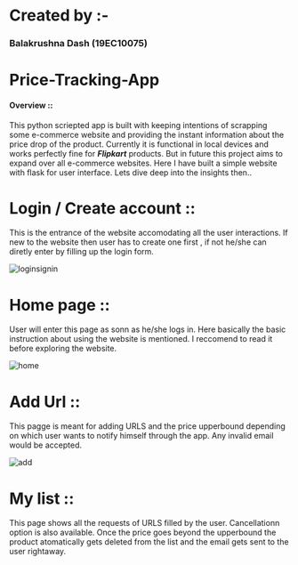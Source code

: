 # Created by :-
### Balakrushna Dash (19EC10075)
# Price-Tracking-App
#### Overview ::
This python scriepted app is built with keeping intentions of scrapping some e-commerce website and providing the instant information about the price drop of the product.
Currently it is functional in local devices and works perfectly fine for ***Flipkart*** products. But in future this project aims to expand over all e-commerce websites. 
Here I have built a simple website with flask for user interface. Lets dive deep into the insights then..
# Login / Create account ::
This is the entrance of the website accomodating all the user interactions. If new to the website then user has to create one first , if not he/she can diretly enter by filling 
up the login form.

![loginsignin](https://user-images.githubusercontent.com/56407204/124709112-bee7bf00-df18-11eb-982c-df7e10a11253.jpg)

# Home page ::
User will enter this page as sonn as he/she logs in. Here basically the basic instruction about using the website is mentioned. I reccomend to read it before exploring the website.

![home](https://user-images.githubusercontent.com/56407204/124710493-7cbf7d00-df1a-11eb-8500-c24f902bb373.PNG)

# Add Url ::
This pagge is meant for adding URLS and the price upperbound depending on which user wants to notify himself through the app. Any invalid email would be accepted.

![add](https://user-images.githubusercontent.com/56407204/124710746-cf009e00-df1a-11eb-9120-e922717f6bcf.PNG)

# My list ::
This page shows all the requests of URLS filled by the user. Cancellationn option is also available. Once the price goes beyond the upperbound the product atomatically gets deleted from the list and the email gets sent to the user rightaway.

